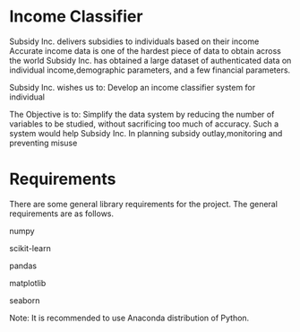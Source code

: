 # Income Classifier
 Subsidy Inc. delivers subsidies to individuals based on their income
 Accurate income data is one of the hardest piece of data to obtain across the world
 Subsidy Inc. has obtained a large dataset of authenticated data on individual income,demographic parameters, and a few financial parameters.
 
 Subsidy Inc. wishes us to:
          Develop an income classifier system for individual

The Objective is to:
          Simplify the data system by reducing the number of variables to be studied, without sacrificing too much of accuracy. Such a system would help Subsidy Inc. In planning subsidy outlay,monitoring and preventing misuse
          
          
# Requirements
There are some general library requirements for the project. The general requirements are as follows.

numpy

scikit-learn

pandas

matplotlib

seaborn

Note: It is recommended to use Anaconda distribution of Python.

